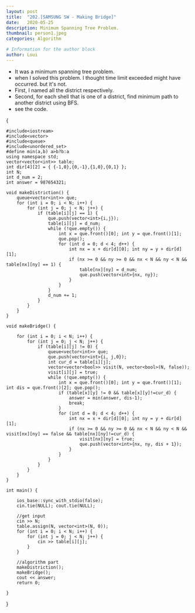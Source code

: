 ```yaml
---
layout: post
title:  "202.[SAMSUNG SW - Making Bridge]"
date:   2020-05-25
description: Minimum Spanning Tree Problem.
thumbnail: person1.jpeg
categories: Algorithm

# Information for the author block
author: Loui
---
```


- It was a minimum spanning tree problem.
- when I solved this problem. I thought time limit exceeded might have occurred. but it's not.
- First, I named all the district respectively.
- Second, for each shell that is one of a district, find minimum path to another district using BFS.
- see the code.  
  
{

	#include<iostream>
	#include<vector>
	#include<queue>
	#include<unordered_set>
	#define min(a,b) a>b?b:a
	using namespace std;
	vector<vector<int>> table;
	int dir[4][2] = { {-1,0},{0,-1},{1,0},{0,1} };
	int N;
	int d_num = 2;
	int answer = 987654321;

	void makeDistriction() {
		queue<vector<int>> que;
		for (int i = 0; i < N; i++) {
			for (int j = 0; j < N; j++) {
				if (table[i][j] == 1) {
					que.push(vector<int>{i,j});
					table[i][j] = d_num;
					while (!que.empty()) {
						int x = que.front()[0]; int y = que.front()[1];
						que.pop();
						for (int d = 0; d < 4; d++) {
							int nx = x + dir[d][0]; int ny = y + dir[d][1];
							if (nx >= 0 && ny >= 0 && nx < N && ny < N && table[nx][ny] == 1) {
								table[nx][ny] = d_num;
								que.push(vector<int>{nx, ny});
							}
						}
					}
					d_num += 1;
				}
			}
		}
	}

	void makeBridge() {

		for (int i = 0; i < N; i++) {
			for (int j = 0; j < N; j++) {
				if (table[i][j] != 0) {
					queue<vector<int>> que;
					que.push(vector<int>{i, j,0});
					int cur_d = table[i][j];
					vector<vector<bool>> visit(N, vector<bool>(N, false));
					visit[i][j] = true;
					while (!que.empty()) {
						int x = que.front()[0]; int y = que.front()[1]; int dis = que.front()[2]; que.pop();
						if (table[x][y] != 0 && table[x][y]!=cur_d) {
							answer = min(answer, dis-1);
							break;
						}
						for (int d = 0; d < 4; d++) {
							int nx = x + dir[d][0]; int ny = y + dir[d][1];
							if (nx >= 0 && ny >= 0 && nx < N && ny < N && visit[nx][ny] == false && table[nx][ny]!=cur_d) {
								visit[nx][ny] = true;
								que.push(vector<int>{nx, ny, dis + 1});
							}
						}
					}	
				}
			}
		}
	}

	int main() {
	
		ios_base::sync_with_stdio(false);
		cin.tie(NULL); cout.tie(NULL);

		//get input
		cin >> N;
		table.assign(N, vector<int>(N, 0));
		for (int i = 0; i < N; i++) {
			for (int j = 0; j < N; j++) {
				cin >> table[i][j];
			}
		}

		//algorithm part
		makeDistriction();
		makeBridge();
		cout << answer;
		return 0;

	}

}
